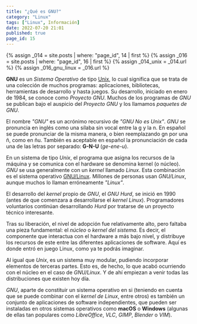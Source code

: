 ```yaml
---
title: "¿Qué es GNU?"
category: "Linux"
tags: ["Linux", Información]
date: 2022-07-20 21:01
published: true
page_id: 15
---
```


{% assign _014 = site.posts | where: "page_id", 14 | first %}
{% assign _016 = site.posts | where: "page_id", 16 | first %}
{% assign _014_unix      = _014.url %}
{% assign _016_gnu_linux = _016.url %}

**GNU** es un *Sistema Operativo* de tipo <a href="{{_014_unix}}">Unix</a>, lo cual significa que se trata de una colección de muchos programas: aplicaciones, bibliotecas, herramientas de desarrollo y hasta juegos. Su desarrollo, iniciado en enero de 1984, se conoce como *Proyecto GNU*. Muchos de los programas de *GNU* se publican bajo el auspicio del *Proyecto GNU* y los llamamos *paquetes de GNU*.

El nombre *"GNU"* es un acrónimo recursivo de *"GNU No es Unix"*. *GNU* se pronuncia en inglés como una sílaba sin vocal entre la g y la n. En español se puede pronunciar de la misma manera, o bien reemplazando gn por una ñ, como en ñu. También es aceptable en español la pronunciación de cada una de las letras por separado: **G-N-U** (*ge-ene-u*).

En un sistema de tipo *Unix*, el programa que asigna los recursos de la máquina y se comunica con el hardware se denomina kernel (o núcleo). *GNU* se usa generalmente con un *kernel* llamado *Linux*. Esta combinación es el sistema operativo <a href="{{_016_gnu_linux}}">GNU/Linux</a>. Millones de personas usan *GNU/Linux*, aunque muchos lo llaman erróneamente *"Linux"*.

El desarrollo del *kernel* propio de *GNU*, el *GNU Hurd*, se inició en 1990 (antes de que comenzara a desarrollarse el *kernel Linux*). Programadores voluntarios continúan desarrollando *Hurd* por tratarse de un proyecto técnico interesante.

Tras su liberación, el nivel de adopción fue relativamente alto, pero faltaba una pieza fundamental: el *núcleo* o *kernel del sistema*. Es decir, el componente que interactua con el hardware a más bajo nivel, y distribuye los recursos de este entre las diferentes aplicaciones de software. Aquí es donde entró en juego Linux, como ya te podrás imaginar.

Al igual que *Unix*, es un sistema muy modular, pudiendo incorporar elementos de terceras partes. Esto es, de hecho, lo que acabó ocurriendo con el núcleo en el caso de *GNU/Linux*. Y de ahí empiezan a venir todas las distribuciones que existen hoy día.

*GNU*, aparte de constituir un sistema operativo en si (teniendo en cuenta que se puede combinar con el *kernel de Linux*, entre otros) es también un conjunto de aplicaciones de software independientes, que pueden ser instaladas en otros sistemas operativos como **macOS** o **Windows** (algunas de ellas tan populares como *LibreOffice*, *VLC*, *GIMP*, *Blender* o *VIM*).
